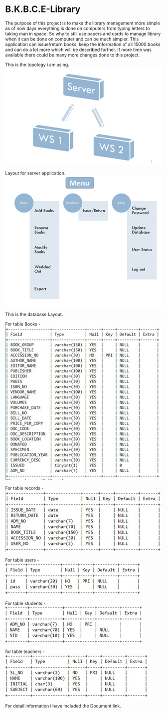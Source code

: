 # B.K.B.C.E-Library

The purpose of this project is to make the library management more simple as of now days everything is done on computers from typing letters to taking man in space. So why to still use papers and cards to manage library when it can be done on computer and can be much simpler. This application can issue/return books, keep the information of all 15000 books and can do a lot more which will be described further. If more time was available there could be many more changes done to this project.

This is the topology i am using.
![Layout](https://github.com/VijayLalwani/B.K.B.C.E-Library/blob/master/Images/topology.PNG)

Layout for server application.
![Layout](https://github.com/VijayLalwani/B.K.B.C.E-Library/blob/master/Images/App%20Layout.PNG)

This is the database Layout.

For table Books - 
![Layout](https://github.com/VijayLalwani/B.K.B.C.E-Library/blob/master/Images/Books.png)

For table records - 
![Layout](https://github.com/VijayLalwani/B.K.B.C.E-Library/blob/master/Images/records.png)

For table users - 
![Layout](https://github.com/VijayLalwani/B.K.B.C.E-Library/blob/master/Images/users.png)

For table students - 
![Layout](https://github.com/VijayLalwani/B.K.B.C.E-Library/blob/master/Images/students.png)

for table teachers - 
![Layout](https://github.com/VijayLalwani/B.K.B.C.E-Library/blob/master/Images/teachers.png)

For detail information i have included the Document 
link.
